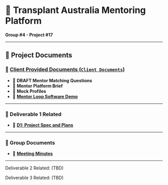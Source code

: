 # 📌 Transplant Australia Mentoring Platform  
**Group #4 - Project #17**

---

## 📂 Project Documents

### 📁 [Client Provided Documents (`Client Documents`)](https://github.com/HohhotDog/Transplant-Australia-Mentoring-Platform/tree/main/Client%20Documents)

- 📄 **DRAFT Mentor Matching Questions**
- 📄 **Mentor Platform Brief**
- 📄 **Mock Profiles**
- 🔗 [**Mentor Loop Software Demo**](https://mentorloop.com/mentoring-software-demo/)

---

### 📁 Deliverable 1 Related
- 🔗 [**D1: Project Spec and Plans**](https://docs.google.com/document/d/1B2W0x1fQyBrHjshv2L554beMLIA2AuBJ89yiS-ADU58/edit?usp=sharing)

---

### 📁 Group Documents
- 🔗 [**Meeting Minutes**](https://docs.google.com/document/d/1B1b7HbDKNtuweympwyXPBBPjXx0_4ljawXAbKCIf5Gk/edit?addon_store&tab=t.0)

---

Deliverable 2 Related: (TBD)

Deliverable 3 Related: (TBD)

